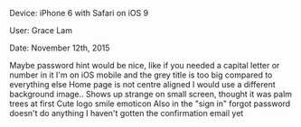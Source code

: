 Device: iPhone 6 with Safari on iOS 9

User: Grace Lam

Date: November 12th, 2015

Maybe password hint would be nice, like if you needed a capital letter or number in it
I'm on iOS mobile and the grey title is too big compared to everything else
Home page is not centre aligned
I would use a different background image.. Shows up strange on small screen, thought it was palm trees at first
Cute logo smile emoticon
Also in the "sign in" forgot password doesn't do anything
I haven't gotten the confirmation email yet